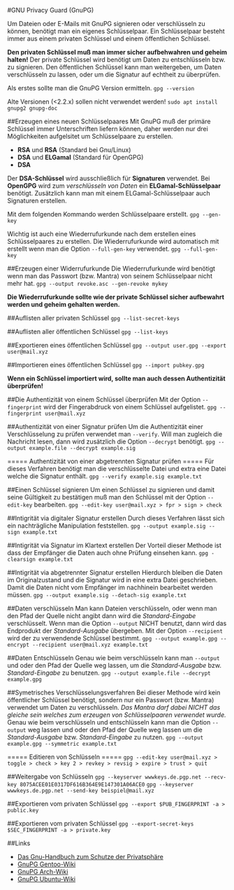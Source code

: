 #GNU Privacy Guard (GnuPG)

Um Dateien oder E-Mails mit GnuPG signieren oder verschlüsseln zu können, benötigt man ein eigenes Schlüsselpaar.
Ein Schlüsselpaar besteht immer aus einem privaten Schlüssel und einem öffentlichen Schlüssel.

**Den privaten Schlüssel muß man immer sicher aufbehwahren und geheim halten!**
Der private Schlüssel wird benötigt um Daten zu entschlüsseln bzw. zu signieren.
Den öffentlichen Schlüssel kann man weitergeben, um Daten verschlüsseln zu lassen,
oder um die Signatur auf echtheit zu überprüfen.

Als erstes sollte man die GnuPG Version ermitteln.
		`gpg --version`

Alte Versionen (<2.2.x) sollen nicht verwendet werden!
		`sudo apt install gnupg2 gnupg-doc`


##Erzeugen eines neuen Schlüsselpaares
Mit GnuPG muß der primäre Schlüssel immer Unterschriften liefern können,
daher werden nur drei Möglichkeiten aufgelsitet um Schlüsselpaare zu erstellen.
- **RSA** und **RSA**	(Standard bei Gnu/Linux)	
- **DSA** und **ELGamal** (Standard für OpenGPG)
- **DSA**

Der **DSA-Schlüssel** wird ausschließlich für **Signaturen** verwendet.
Bei **OpenGPG** wird zum _verschlüsseln von Daten_ ein **ELGamal-Schlüsselpaar** benötigt.
Zusätzlich kann man mit einem ELGamal-Schlüsselpaar auch Signaturen erstellen.

Mit dem folgenden Kommando werden Schlüsselpaare erstellt.
		`gpg --gen-key`

Wichtig ist auch eine Wiederrufurkunde nach dem erstellen eines Schlüsselpaares zu erstellen.
Die Wiederrufurkunde wird automatisch mit erstellt wenn man die Option `--full-gen-key` verwendet.
		`gpg --full-gen-key`


##Erzeugen einer Widerrufurkunde
Die Wiederrufurkunde wird benötigt wenn man das Passwort (bzw. Mantra) von seinem Schlüsselpaar nicht mehr hat.
		`gpg --output revoke.asc --gen-revoke mykey`

**Die Wiederrufurkunde sollte wie der private Schlüssel sicher aufbewahrt werden und geheim gehalten werden.**

##Auflisten aller privaten Schlüssel
		`gpg --list-secret-keys`


##Auflisten aller öffentlichen Schlüssel
		`gpg --list-keys`


##Exportieren eines öffentlichen Schlüssel
		`gpg --output user.gpg --export user@mail.xyz`


##Importieren eines öffentlichen Schlüssel
		`gpg --import pubkey.gpg`

**Wenn ein Schlüssel importiert wird, sollte man auch dessen Authentizität überprüfen!**


##Die Authentizität von einem Schlüssel überprüfen
Mit der Option `--fingerprint` wird der Fingerabdruck von einem Schlüssel aufgelistet.
		`gpg --fingerprint user@mail.xyz`

##Authentizität von einer Signatur prüfen
Um die Authentizität einer Verschlüsselung zu prüfen verwendet man `--verify`.
Will man zugleich die Nachricht lesen, dann wird zusätzlich die Option `--decrypt` benötigt.
		`gpg --output example.file --decrypt example.sig`

===== Authentizität von einer abgetrennten Signatur prüfen =====
Für dieses Verfahren benötigt man die verschlüsselte Datei und extra eine Datei welche die Signatur enthält.
		`gpg --verify example.sig example.txt`

##Einen Schlüssel signieren
Um einen Schlüssel zu signieren und damit seine Gültigkeit zu bestätigen
muß man den Schlüssel mit der Option `--edit-key` bearbeiten.
		`gpg --edit-key user@mail.xyz
		> fpr
		> sign
		> check`


##Intigrität via digitaler Signatur erstellen
Durch dieses Verfahren lässt sich ein nachträgliche Manipulation feststellen.
		`gpg --output example.sig --sign example.txt`

##Intigrität via Signatur im Klartext erstellen
Der Vorteil dieser Methode ist dass der Empfänger die Daten auch ohne Prüfung einsehen kann.
		`gpg -clearsign example.txt`

##Intigrität via abgetrennter Signatur erstellen
Hierdurch bleiben die Daten im Originalzustand und die Signatur wird in eine extra Datei geschrieben.
Damit die Daten nicht vom Empfänger im nachhinein bearbeitet werden müssen.
		`gpg --output example.sig --detach-sig example.txt`

##Daten verschlüsseln
Man kann Dateien verschlüsseln, oder wenn man den Pfad der Quelle nicht angibt dann wird die _Standard-Eingabe_ verschlüsselt.
Wenn man die Option `--output` NICHT benutzt, dann wird das Endprodukt der _Standard-Ausgabe_ übergeben.
Mit der Option `--recipient` wird der zu verwendende Schlüssel bestimmt.
		`gpg --output example.gpg --encrypt --recipient user@mail.xyz example.txt`


##Daten Entschlüsseln
Genau wie beim verschlüsseln kann man `--output` und oder den Pfad der Quelle weg lassen,
um die _Standard-Ausgabe_ bzw. _Standard-Eingabe_ zu benutzen.
		`gpg --output example.file --decrypt example.gpg`


##Symetrisches Verschlüsselungsverfahren
Bei dieser Methode wird kein öffentlicher Schlüssel benötigt,
sondern nur ein Passwort (bzw. Mantra) verwendet um Daten zu verschlüsseln.
_Das Mantra darf dabei NICHT das gleiche sein welches zum erzeugen von Schlüsselpaaren verwendet wurde._
Genau wie beim verschlüsseln und entschlüsseln kann man die Option `--output` weg lassen
und oder den Pfad der Quelle weg lassen um die _Standard-Ausgabe_ bzw. _Standard-Eingabe_ zu nutzen.
		`gpg --output example.gpg --symmetric example.txt`

===== Editieren von Schlüsseln =====
		`gpg --edit-key user@mail.xyz
		> toggle
		> check
		> key 2
		> revkey
		> revsig
		> expire
		> trust
		> quit`


##Weitergabe von Schlüsseln
		`gpg --keyserver wwwkeys.de.pgp.net --recv-key 8075ACEE01E0317DF616B364E9E147301A06ACE0`
		`gpg --keyserver wwwkeys.de.pgp.net --send-key beispiel@mail.xyz`


##Exportieren vom privaten Schlüssel
	`gpg --export $PUB_FINGERPRINT -a > public.key`
	
##Exportieren vom privaten Schlüssel
	`gpg --export-secret-keys $SEC_FINGERPRINT -a > private.key`


##Links
- [Das Gnu-Handbuch zum Schutze der Privatsphäre](https://www.gnupg.org/gph/de/manual/index.html)
- [GnuPG Gentoo-Wiki](https://wiki.gentoo.org/wiki/GnuPG)
- [GnuPG Arch-Wiki](https://wiki.archlinux.org/index.php/GnuPG)
- [GnuPG Ubuntu-Wiki](https://wiki.ubuntuusers.de/GnuPG/)
